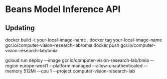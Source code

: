 # Beans Model Inference API

## Updating 
docker build -t your-local-image-name .
docker tag your-local-image-name gcr.io/computer-vision-research-lab/bmia
docker push gcr.io/computer-vision-research-lab/bmia

gcloud run deploy --image gcr.io/computer-vision-research-lab/bmia --region europe-west1 --platform managed --allow-unauthenticated --memory 512Mi --cpu 1 --project computer-vision-research-lab